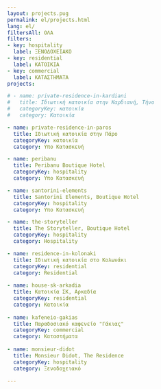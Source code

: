 ```yaml
---
layout: projects.pug
permalink: el/projects.html
lang: el/
filtersAll: ΟΛΑ
filters:
- key: hospitality
  label: ΞΕΝΟΔΟΧΕΙΑΚΟ
- key: residential
  label: ΚΑΤΟΙΚΙΑ
- key: commercial
  label: ΚΑΤΑΣΤΗΜΑΤΑ
projects:

# - name: private-residence-in-kardiani
#   title: Ιδιωτική κατοικία στην Καρδιανή, Τήνο
#   categoryKey: κατοικία
#   category: Κατοικία

- name: private-residence-in-paros
  title: Ιδιωτική κατοικία στην Πάρο
  categoryKey: κατοικία
  category: Υπο Κατασκευή

- name: peribanu
  title: Peribanu Boutique Hotel
  categoryKey: hospitality
  category: Υπο Κατασκευή

- name: santorini-elements
  title: Santorini Elements, Boutique Hotel
  categoryKey: hospitality
  category: Υπο Κατασκευή

- name: the-storyteller
  title: The Storyteller, Boutique Hotel
  categoryKey: hospitality
  category: Hospitality

- name: residence-in-kolonaki
  title: Ιδιωτική κατοικία στο Κολωνάκι
  categoryKey: residential
  category: Residential
  
- name: house-sk-arkadia
  title: Κατοικία ΣΚ, Αρκαδία
  categoryKey: residential
  category: Κατοικία
  
- name: kafeneio-gakias
  title: Παραδοσιακό καφενείο "Γάκιας"
  categoryKey: commercial
  category: Καταστήματα
  
- name: monsieur-didot
  title: Monsieur Didot, The Residence
  categoryKey: hospitality
  category: Ξενοδοχειακό
  
---
```

